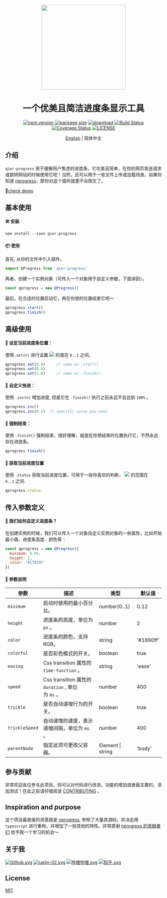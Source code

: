 <p align="center">
  <a href="https://github.com/vortesnail/qier-progress">
    <img width="271" src="https://cdn.nlark.com/yuque/0/2020/png/341314/1581180114750-bcd1cc60-0847-49e0-96bd-da4e76901f87.png#align=left&display=inline&height=24&name=%E5%B1%8F%E5%B9%95%E5%BF%AB%E7%85%A7%202020-02-09%2000.39.47.png&originHeight=226&originWidth=2560&size=340990&status=done&style=none&width=271">
  </a>
</p>

<h1 align="center">一个优美且简洁进度条显示工具</h1>
<div align="center">

[![npm version](https://img.shields.io/npm/v/qier-progress)](https://www.npmjs.com/package/qier-progress) [![package size](https://img.shields.io/bundlephobia/minzip/qier-progress)](https://www.npmjs.com/package/qier-progress) 
[![download](https://img.shields.io/npm/dm/qier-progress)](https://www.npmjs.com/package/qier-progress) [![Build Status](https://travis-ci.org/vortesnail/qier-progress.svg?branch=master)](https://travis-ci.org/vortesnail/qier-progress) [![Coverage Status](https://coveralls.io/repos/github/vortesnail/qier-progress/badge.svg?branch=master)](https://coveralls.io/github/vortesnail/qier-progress?branch=master) [![LICENSE](https://img.shields.io/npm/l/qier-progress)](https://github.com/vortesnail/qier-progress/blob/master/LICENSE) 

[English](./README.md) &#124; 简体中文

</div>

## 介绍

`qier-progress` 用于缓解用户焦虑的进度条，它优美且简单，在你的网页发送请求或跳转网站的时候使用它吧！当然，还可以用于一些文件上传或加载场景。如果你知道 [nprogress](https://github.com/rstacruz/nprogress)，那你对这个插件就更不会陌生了。

💃[check demo](https://vortesnail.github.io/qier-progress/)

## 基本使用
#### 🛠 安装
```javascript
npm install --save qier-progress
```

#### 📦 使用
首先, 从你的文件中引入插件。
```javascript
import QProgress from 'qier-progress'
```

再者，创建一个实例对象（可传入一个对象用于自定义参数，下面讲到）。
```javascript
const qprogress = new QProgress()
```

最后，在合适的位置启动它，再在你想的位置结束它吧～
```javascript
qprogress.start()
qprogress.finish()
```

## 高级使用
#### 📌 设定当前进度条位置：
使用`.set(n)` 进行设置 ![](https://cdn.nlark.com/yuque/__latex/7b8b965ad4bca0e41ab51de7b31363a1.svg#card=math&code=n&height=12&width=10) 的值在 `0..1` 之间。
```javascript
qprogress.set(0.0)     // same as .start()
qprogress.set(0.6)
qprogress.set(1.0)     // same as .finish()
```

#### 🎢 自定义快进：
使用 `.inc(n)` 增加进度, 但是它在 `.finish()` 执行之前永远不会达到 `100%` 。
```javascript
qprogress.inc()
qprogress.inc(0.2)	// specific value you want
```

#### 🥣 强制结束：
使用 `.finish()` 强制结束，很好理解，就是在你想结束的位置执行它，不然永远存在进度条。
```javascript
qprogress.finish()
```

#### 🧮 获取当前进度位置
使用 `.status` 获取当前进度位置，可用于一些你喜欢的判断， ![](https://cdn.nlark.com/yuque/__latex/7b8b965ad4bca0e41ab51de7b31363a1.svg#card=math&code=n&height=12&width=10) 的范围在 `0..1` 之间.
```javascript
qprogress.status
```

## 传入参数定义
#### 🤔 我们如何自定义进度条？
在创建实例的时候，我们可以传入一个对象自定义实例对象的一些属性，比如开始最小值、进度条高度、颜色等：
```javascript
const qprogress = new QProgress({
  minimum: 0.08,
  height: 3,
  color: '#17829f'
})
```

#### 📕 参数说明
| 参数 | 描述 | 类型 | 默认值 |
| --- | --- | --- | --- |
| `minimum` | 启动时使用的最小百分比。 | number(0..1) | 0.12 |
| `height` |  进度条的高度，单位为 `px` 。 | number | 2 |
| `color` | 进度条的颜色，支持RGB。 | string | '#1890ff' |
| `colorful` | 是否彩色模式的开关。 | boolean | true |
| `easing` | Css transition 属性的 `time-function` 。 | string | 'ease' |
| `speed` | Css transition 属性的 `duration` , 单位为 `ms` 。 | number | 400 |
| `trickle` | 是否自动递增行为的开关。 | boolean | true |
| `trickleSpeed` | 自动递增的速度，表示递增间隔，单位为 `ms` 。 | number | 400 |
| `parentNode` | 指定此项可更改父容器。 | Element &#124; string | 'body' |


## 参与贡献
非常欢迎各位参与此项目，你可以对代码进行改进，功能的增加或者最主要的，添加测试！在此之前请仔细阅读 [CONTRIBUTING](ssd) 。

## Inspiration and purpose
这个项目最直接的灵感就是 [nprogress](https://github.com/rstacruz/nprogress), 参照了大量其源码，并决定用 `typescript` 进行重构，并增加了一些其他的特性。非常感谢 [nprogress 的贡献者们](https://github.com/rstacruz/nprogress/graphs/contributors) 给予我一个学习的机会～

## 关于我
[![Github.svg](https://cdn.nlark.com/yuque/0/2020/svg/341314/1581188387396-7788bf71-e189-4c34-bcaa-eaa5b0055497.svg#align=left&display=inline&height=24&name=Github.svg&originHeight=32&originWidth=32&size=2534&status=done&style=none&width=24)](https://github.com/vortesnail) [![juejin-02.svg](https://cdn.nlark.com/yuque/0/2020/svg/341314/1581188386963-d8bc6ee6-b3f4-47f8-b53c-5bd493c890b4.svg#align=left&display=inline&height=24&name=juejin-02.svg&originHeight=32&originWidth=32&size=884&status=done&style=none&width=24)](https://juejin.im/user/5da573d3f265da5b8a5168a6) [![哔哩哔哩.svg](https://cdn.nlark.com/yuque/0/2020/svg/341314/1581188388001-39360fed-b53a-47db-8b83-cff8126561da.svg#align=left&display=inline&height=24&name=%E5%93%94%E5%93%A9%E5%93%94%E5%93%A9.svg&originHeight=32&originWidth=32&size=6080&status=done&style=none&width=24)](https://space.bilibili.com/80755916) [![知乎.svg](https://cdn.nlark.com/yuque/0/2020/svg/341314/1581188354814-5e2956ab-2895-4f09-b788-7c5175160e41.svg#align=left&display=inline&height=24&name=%E7%9F%A5%E4%B9%8E.svg&originHeight=32&originWidth=32&size=2265&status=done&style=none&width=24)](https://www.zhihu.com/people/vortesnail)

## License
[MIT](./LICENSE)
